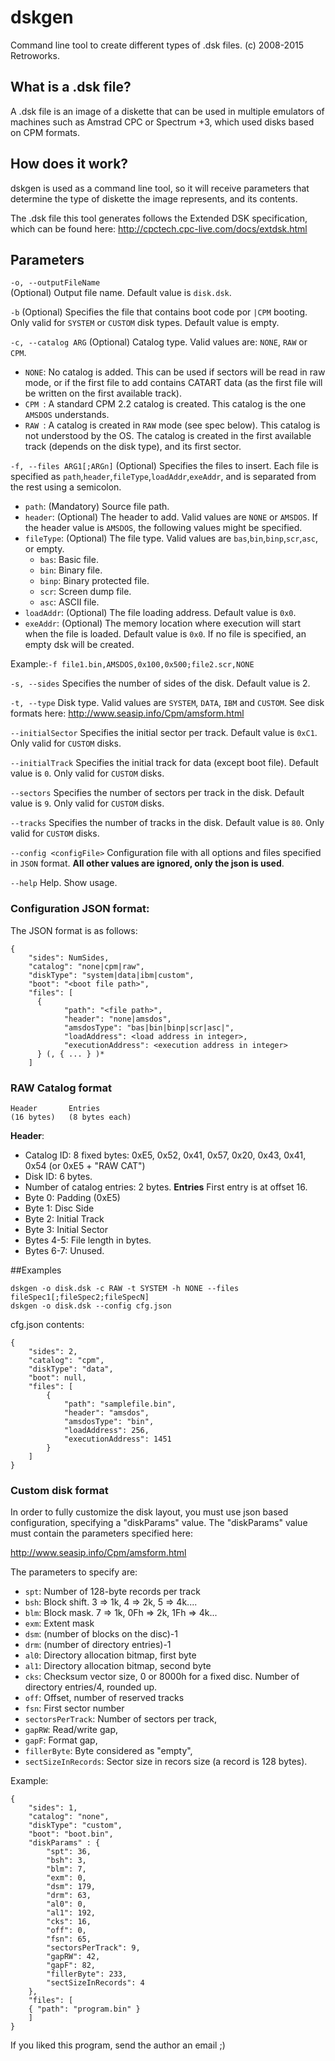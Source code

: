 # dskgen
Command line tool to create different types of .dsk files. (c) 2008-2015 Retroworks.

## What is a .dsk file?
A .dsk file is an image of a diskette that can be used in multiple emulators of machines such as Amstrad CPC or Spectrum +3, which used disks based on CPM formats.

## How does it work?
dskgen is used as a command line tool, so it will receive parameters that determine the type of diskette the image represents, and its contents.

The .dsk file this tool generates follows the Extended DSK specification, which can be found here:
http://cpctech.cpc-live.com/docs/extdsk.html

## Parameters

`-o, --outputFileName`   
(Optional) Output file name. Default value is `disk.dsk`.

`-b`
(Optional) Specifies the file that contains boot code por `|CPM` booting. Only valid for `SYSTEM` or `CUSTOM` disk types. Default value is empty.

`-c, --catalog ARG`
(Optional) Catalog type. Valid values are: `NONE`, `RAW` or `CPM`.
* `NONE`: No catalog is added. This can be used if sectors will be read in raw mode, or if the first file to add contains CATART data (as the first file will be written on the first available track).
* `CPM `: A standard CPM 2.2 catalog is created. This catalog is the one `AMSDOS` understands.
* `RAW `: A catalog is created in `RAW` mode (see spec below). This catalog is not understood by the OS. The catalog is created in the first available track (depends on the disk type), and its first sector. 

`-f, --files ARG1[;ARGn]`
(Optional) Specifies the files to insert. Each file is specified as `path`,`header`,`fileType`,`loadAddr`,`exeAddr`, and is separated from the rest using a semicolon. 
* `path`: (Mandatory) Source file path.
* `header`: (Optional) The header to add. Valid values are `NONE` or `AMSDOS`. If the header value is `AMSDOS`, the following values might be specified.
* `fileType`: (Optional) The file type. Valid values are `bas`,`bin`,`binp`,`scr`,`asc`, or empty.
  * `bas`: Basic file.
  * `bin`: Binary file.
  * `binp`: Binary protected file.
  * `scr`: Screen dump file.
  * `asc`: ASCII file.
* `loadAddr`: (Optional) The file loading address. Default value is `0x0`.
* `exeAddr`: (Optional) The memory location where execution will start when the file is loaded. Default value is `0x0`.
If no file is specified, an empty dsk will be created.

Example:`-f file1.bin,AMSDOS,0x100,0x500;file2.scr,NONE`

`-s, --sides`
Specifies the number of sides of the disk. Default value is 2.

`-t, --type`
Disk type. Valid values are `SYSTEM`, `DATA`, `IBM` and `CUSTOM`. See disk formats here: http://www.seasip.info/Cpm/amsform.html

`--initialSector`
Specifies the initial sector per track. Default value is `0xC1`. Only valid for `CUSTOM` disks.

`--initialTrack`
Specifies the initial track for data (except boot file). Default value is `0`. Only valid for `CUSTOM` disks.

`--sectors`
Specifies the number of sectors per track in the disk. Default value is `9`. Only valid for `CUSTOM` disks.

`--tracks`
Specifies the number of tracks in the disk. Default value is `80`. Only valid for `CUSTOM` disks.

`--config <configFile>`
Configuration file with all options and files specified in `JSON` format. **All other values are ignored, only the json is used**.

`--help`
Help. Show usage.

### Configuration JSON format:

The JSON format is as follows:

```
{
    "sides": NumSides,
    "catalog": "none|cpm|raw",
    "diskType": "system|data|ibm|custom",
    "boot": "<boot file path>",
    "files": [
      {
            "path": "<file path>",
            "header": "none|amsdos",
            "amsdosType": "bas|bin|binp|scr|asc|",
            "loadAddress": <load address in integer>,
            "executionAddress": <execution address in integer>
      } (, { ... } )*
    ]
```

### RAW Catalog format

```
Header       Entries 
(16 bytes)   (8 bytes each)
```

**Header**:
* Catalog ID: 8 fixed bytes: 0xE5, 0x52, 0x41, 0x57, 0x20, 0x43, 0x41, 0x54 (or 0xE5 + "RAW CAT")
* Disk ID: 6 bytes.
* Number of catalog entries: 2 bytes.
**Entries**
First entry is at offset 16.
* Byte 0: Padding (0xE5)
* Byte 1: Disc Side
* Byte 2: Initial Track
* Byte 3: Initial Sector
* Bytes 4-5: File length in bytes.
* Bytes 6-7: Unused.

##Examples

```
dskgen -o disk.dsk -c RAW -t SYSTEM -h NONE --files fileSpec1[;fileSpec2;fileSpecN]
dskgen -o disk.dsk --config cfg.json
```

cfg.json contents:

```
{
    "sides": 2,
    "catalog": "cpm",
    "diskType": "data",
    "boot": null,
    "files": [
        {
            "path": "samplefile.bin",
            "header": "amsdos",
            "amsdosType": "bin",
            "loadAddress": 256,
            "executionAddress": 1451
        }
    ]
}
```

### Custom disk format

In order to fully customize the disk layout, you must use json based configuration, specifying a "diskParams" value. The "diskParams" value must contain the parameters specified here:

http://www.seasip.info/Cpm/amsform.html

The parameters to specify are:

* `spt`:	Number of 128-byte records per track
* `bsh`:	Block shift. 3 => 1k, 4 => 2k, 5 => 4k....
* `blm`:	Block mask. 7 => 1k, 0Fh => 2k, 1Fh => 4k...
* `exm`:	Extent mask
* `dsm`: (number of blocks on the disc)-1
* `drm`:	(number of directory entries)-1
* `al0`:	Directory allocation bitmap, first byte
* `al1`:	Directory allocation bitmap, second byte
* `cks`:	Checksum vector size, 0 or 8000h for a fixed disc. Number of directory entries/4, rounded up.
* `off`:	Offset, number of reserved tracks
* `fsn`:	First sector number
* `sectorsPerTrack`: Number of sectors per track,
* `gapRW`: Read/write gap,
* `gapF`: Format gap,
* `fillerByte`: Byte considered as "empty",
* `sectSizeInRecords`: Sector size in recors size (a record is 128 bytes).

Example:

```
{
    "sides": 1,
    "catalog": "none",
    "diskType": "custom",
    "boot": "boot.bin",
    "diskParams" : {
        "spt": 36,
        "bsh": 3,
        "blm": 7,
        "exm": 0,
        "dsm": 179,
        "drm": 63,
        "al0": 0,
        "al1": 192,
        "cks": 16,
        "off": 0,
        "fsn": 65,
        "sectorsPerTrack": 9,
        "gapRW": 42,
        "gapF": 82,
        "fillerByte": 233,
        "sectSizeInRecords": 4       
    },
    "files": [
    { "path": "program.bin" }
    ]
}
```
If you liked this program, send the author an email ;)
